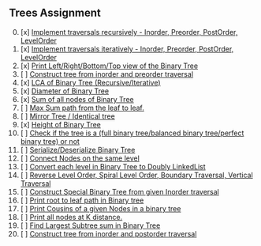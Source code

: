 ## Trees Assignment

00. [x] [Implement traversals recursively - Inorder, Preorder, PostOrder, LevelOrder](https://github.com/R-I-T-I-K/CP_CipherSchools/blob/main/Day%205/Assignments/TraversalR.cpp)
01. [x] [Implement traversals iteratively - Inorder, Preorder, PostOrder, LevelOrder](https://github.com/R-I-T-I-K/CP_CipherSchools/blob/main/Day%205/Assignments/TraversalI.cpp)
02. [x] [Print Left/Right/Bottom/Top view of the Binary Tree](https://github.com/R-I-T-I-K/CP_CipherSchools/blob/main/Day%205/Assignments/LRBTofBT.cpp)
03. [ ] [Construct tree from inorder and preorder traversal]()
04. [x] [LCA of Binary Tree (Recursive/Iterative)](https://github.com/R-I-T-I-K/CP_CipherSchools/blob/main/Day%205/Assignments/LCA.cpp)
05. [x] [Diameter of Binary Tree](https://github.com/R-I-T-I-K/CP_CipherSchools/blob/main/Day%205/Assignments/Diameter.cpp)
06. [x] [Sum of all nodes of Binary Tree](https://github.com/R-I-T-I-K/CP_CipherSchools/blob/main/Day%205/Assignments/SumAllNodes.cpp)
07. [ ] [Max Sum path from the leaf to leaf.]()
08. [ ] [Mirror Tree / Identical tree]()
09. [x] [Height of Binary Tree](https://github.com/R-I-T-I-K/CP_CipherSchools/blob/main/Day%205/Assignments/HeightBT.cpp)
10. [ ] [Check if the tree is a (full binary tree/balanced binary tree/perfect binary tree) or not]()
11. [ ] [Serialize/Deserialize Binary Tree]()
12. [ ] [Connect Nodes on the same level]()
13. [ ] [Convert each level in Binary Tree to Doubly LinkedList]()
14. [ ] [Reverse Level Order, Spiral Level Order, Boundary Traversal, Vertical Traversal]()
15. [ ] [Construct Special Binary Tree from given Inorder traversal]()
16. [ ] [Print root to leaf path in Binary tree ]()
17. [ ] [Print Cousins of a given Nodes in a binary tree]()
18. [ ] [Print all nodes at K distance.]()
19. [ ] [Find Largest Subtree sum in Binary Tree]()
20. [ ] [Construct tree from inorder and postorder traversal]()
